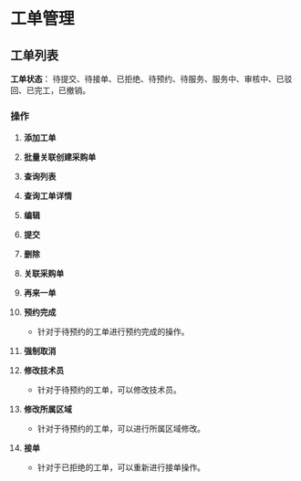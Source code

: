 # 工单管理

## 工单列表

**工单状态**： 待提交、待接单、已拒绝、待预约、待服务、服务中、审核中、已驳回、已完工，已撤销。

### 操作

1. **添加工单**
2. **批量关联创建采购单**
3. **查询列表**
4. **查询工单详情**
5. **编辑**
6. **提交**
7. **删除**
8. **关联采购单**
9. **再来一单**
10. **预约完成**

	- 针对于待预约的工单进行预约完成的操作。

11. **强制取消**
12. **修改技术员**

	- 针对于待预约的工单，可以修改技术员。

13. **修改所属区域**

	- 针对于待预约的工单，可以进行所属区域修改。

14. **接单**

	- 针对于已拒绝的工单，可以重新进行接单操作。